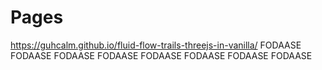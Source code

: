 # Pages

https://guhcalm.github.io/fluid-flow-trails-threejs-in-vanilla/
 FODAASE FODAASE FODAASE FODAASE FODAASE FODAASE FODAASE FODAASE